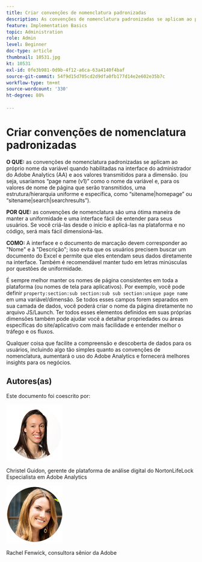 ```yaml
---
title: Criar convenções de nomenclatura padronizadas
description: As convenções de nomenclatura padronizadas se aplicam ao próprio nome da variável quando habilitadas na interface do administrador do AA e aos valores transmitidos para a dimensão.
feature: Implementation Basics
topic: Administration
role: Admin
level: Beginner
doc-type: article
thumbnail: 10531.jpg
kt: 10531
exl-id: 0fe3b981-0d9b-4f12-a6ca-63a4140f4baf
source-git-commit: 54f9d15d705cd2d9dfa0fb177d14e2e602e35b7c
workflow-type: tm+mt
source-wordcount: '330'
ht-degree: 80%

---
```


# Criar convenções de nomenclatura padronizadas

**O QUE:** as convenções de nomenclatura padronizadas se aplicam ao próprio nome da variável quando habilitadas na interface do administrador do Adobe Analytics (AA) e aos valores transmitidos para a dimensão. (ou seja, usaríamos “page name (v1)” como o nome da variável e, para os valores de nome de página que serão transmitidos, uma estrutura/hierarquia uniforme e específica, como “sitename|homepage” ou “sitename|search|searchresults”).

**POR QUE:** as convenções de nomenclatura são uma ótima maneira de manter a uniformidade e uma interface fácil de entender para seus usuários. Se você criá-las desde o início e aplicá-las na plataforma e no código, será mais fácil dimensioná-las.

**COMO:** A interface e o documento de marcação devem corresponder ao &quot;Nome&quot; e à &quot;Descrição&quot;; isso evita que os usuários precisem buscar um documento do Excel e permite que eles entendam seus dados diretamente na interface. Também é recomendável manter tudo em letras minúsculas por questões de uniformidade.

É sempre melhor manter os nomes de página consistentes em toda a plataforma (ou nomes de tela para aplicativos). Por exemplo, você pode definir `property:section:sub section:sub sub section:unique page name` em uma variável/dimensão. Se todos esses campos forem separados em sua camada de dados, você poderá criar o nome da página diretamente no arquivo JS/Launch. Ter todos esses elementos definidos em suas próprias dimensões também pode ajudar você a detalhar propriedades ou áreas específicas do site/aplicativo com mais facilidade e entender melhor o tráfego e os fluxos.

Qualquer coisa que facilite a compreensão e descoberta de dados para os usuários, incluindo algo tão simples quanto as convenções de nomenclatura, aumentará o uso do Adobe Analytics e fornecerá melhores insights para os negócios.

## Autores(as)

Este documento foi coescrito por:

![Christel Guidon](assets/Christel-Headshot-150.png)

Christel Guidon, gerente de plataforma de análise digital do NortonLifeLock 
Especialista em Adobe Analytics

![Rachel Fenwick](assets/Rachel-Fenwick-150.png)

Rachel Fenwick, consultora sênior da Adobe
